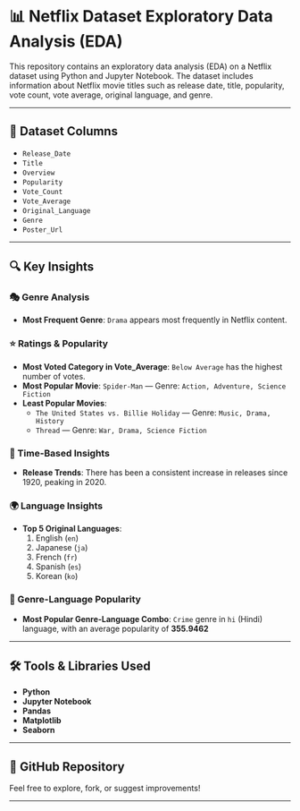 # 📊 Netflix Dataset Exploratory Data Analysis (EDA)

This repository contains an exploratory data analysis (EDA) on a Netflix dataset using Python and Jupyter Notebook. The dataset includes information about Netflix movie titles such as release date, title, popularity, vote count, vote average, original language, and genre.

---

## 📁 Dataset Columns

- `Release_Date`
- `Title`
- `Overview`
- `Popularity`
- `Vote_Count`
- `Vote_Average`
- `Original_Language`
- `Genre`
- `Poster_Url`

---

## 🔍 Key Insights

### 🎭 Genre Analysis
- **Most Frequent Genre**: `Drama` appears most frequently in Netflix content.

### ⭐ Ratings & Popularity
- **Most Voted Category in Vote_Average**: `Below Average` has the highest number of votes.
- **Most Popular Movie**: `Spider-Man` — Genre: `Action, Adventure, Science Fiction`
- **Least Popular Movies**:  
  - `The United States vs. Billie Holiday` — Genre: `Music, Drama, History`  
  - `Thread` — Genre: `War, Drama, Science Fiction`

### 📅 Time-Based Insights
- **Release Trends**: There has been a consistent increase in releases since 1920, peaking in 2020.

### 🌍 Language Insights
- **Top 5 Original Languages**:
  1. English (`en`)
  2. Japanese (`ja`)
  3. French (`fr`)
  4. Spanish (`es`)
  5. Korean (`ko`)

### 🧠 Genre-Language Popularity
- **Most Popular Genre-Language Combo**: `Crime` genre in `hi` (Hindi) language, with an average popularity of **355.9462**

---

## 🛠️ Tools & Libraries Used

- **Python**
- **Jupyter Notebook**
- **Pandas**
- **Matplotlib**
- **Seaborn**

---

## 🔗 GitHub Repository

Feel free to explore, fork, or suggest improvements!

---
